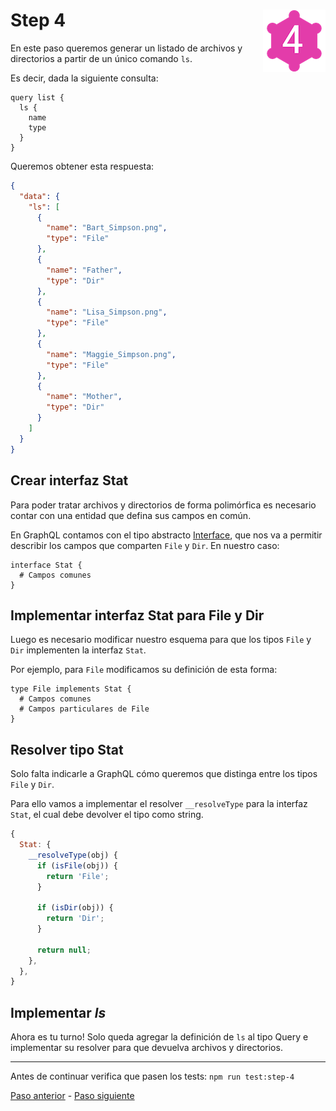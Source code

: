 # Step 4 <img align="right" width="100" height="100" src="../img/graphql-fs-level-4.png">

En este paso queremos generar un listado de archivos y directorios a partir de un único comando `ls`.

Es decir, dada la siguiente consulta:

```gql
query list {
  ls {
    name
    type
  }
}
```

Queremos obtener esta respuesta:

```json
{
  "data": {
    "ls": [
      {
        "name": "Bart_Simpson.png",
        "type": "File"
      },
      {
        "name": "Father",
        "type": "Dir"
      },
      {
        "name": "Lisa_Simpson.png",
        "type": "File"
      },
      {
        "name": "Maggie_Simpson.png",
        "type": "File"
      },
      {
        "name": "Mother",
        "type": "Dir"
      }
    ]
  }
}
```

## Crear interfaz __Stat__

Para poder tratar archivos y directorios de forma polimórfica es necesario contar con una entidad que defina sus campos en común.

En GraphQL contamos con el tipo abstracto [Interface](https://www.apollographql.com/docs/apollo-server/features/unions-interfaces.html#Interface-type), que nos va a permitir describir los campos que comparten `File` y `Dir`. En nuestro caso:

```gql
interface Stat {
  # Campos comunes
}
```

## Implementar interfaz __Stat__ para __File__ y __Dir__

Luego es necesario modificar nuestro esquema para que los tipos `File` y `Dir` implementen la interfaz `Stat`.

Por ejemplo, para `File` modificamos su definición de esta forma:

```gql
type File implements Stat {
  # Campos comunes
  # Campos particulares de File
}
```

## Resolver tipo __Stat__

Solo falta indicarle a GraphQL cómo queremos que distinga entre los tipos `File` y `Dir`.

Para ello vamos a implementar el resolver `__resolveType` para la interfaz `Stat`, el cual debe devolver el tipo como string.

```javascript
{
  Stat: {
    __resolveType(obj) {
      if (isFile(obj)) {
        return 'File';
      }

      if (isDir(obj)) {
        return 'Dir';
      }

      return null;
    },
  },
}
```

## Implementar _ls_

Ahora es tu turno! Solo queda agregar la definición de `ls` al tipo Query e implementar su resolver para que devuelva archivos y directorios.

---

Antes de continuar verifica que pasen los tests: `npm run test:step-4`

[Paso anterior](STEP-3.md) - [Paso siguiente](STEP-5.md)
